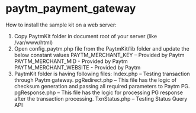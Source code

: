 # paytm_payment_gateway
How to install the sample kit on a web server:
1. Copy PaytmKit folder in document root of your server (like /var/www/html)
2. Open config_paytm.php file from the PaytmKit/lib folder and update the below constant values
       PAYTM_MERCHANT_KEY – Provided by Paytm
       PAYTM_MERCHANT_MID - Provided by Paytm
       PAYTM_MERCHANT_WEBSITE - Provided by Paytm
3. PaytmKit folder is having following files:
       Index.php – Testing transaction through Paytm gateway.
       pgRedirect.php – This file has the logic of checksum generation and passing all required parameters to Paytm PG.
       pgResponse.php – This file has the logic for processing PG response after the transaction processing.
       TxnStatus.php – Testing Status Query API
